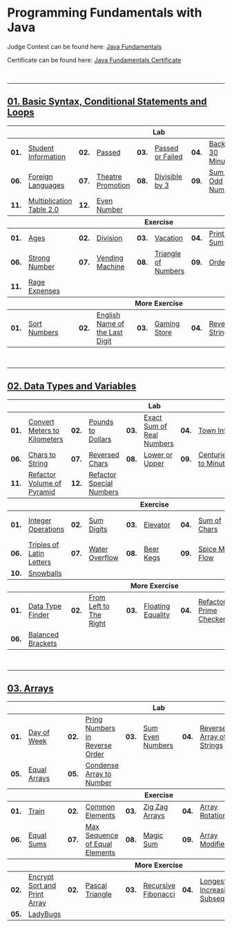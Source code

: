 # Programming Fundamentals with Java
Judge Contest can be found here: <a href="https://judge.softuni.org/Contests/#!/List/ByCategory/145/Java-Fundamentals">Java Fundamentals</a>

Certificate can be found here: <a href="">Java Fundamentals Certificate</a>

<br/>

---

## <a href="https://github.com/PePetrov96/SoftUni_Software_Engineering/tree/main/1_Programming_Fundaments/Homework/1_Basic%20Syntax%2C%20Conditional%20Statements%20and%20Loops">01. Basic Syntax, Conditional Statements and Loops</a>

<table>
  <thead>
    <tr>
      <th colspan="10" style="text-align:center;">Lab</th>
    </tr>
  </thead>
  <tbody>
    <tr>
      <td><b>01.</b></td>
      <td><a href="https://github.com/PePetrov96/SoftUni_Software_Engineering/blob/main/1_Programming_Fundaments/Homework/1_Basic%20Syntax%2C%20Conditional%20Statements%20and%20Loops/1_Lab/Task_1_Student_Information.java">Student Information</a></td>
      <td><b>02.</b></td>
      <td><a href="https://github.com/PePetrov96/SoftUni_Software_Engineering/blob/main/1_Programming_Fundaments/Homework/1_Basic%20Syntax%2C%20Conditional%20Statements%20and%20Loops/1_Lab/Task_2_Passed.java">Passed</a></td>
      <td><b>03.</b></td>
      <td><a href="https://github.com/PePetrov96/SoftUni_Software_Engineering/blob/main/1_Programming_Fundaments/Homework/1_Basic%20Syntax%2C%20Conditional%20Statements%20and%20Loops/1_Lab/Task_3_Passed_Or_Failed.java">Passed or Failed</a></td>
      <td><b>04.</b></td>
      <td><a href="https://github.com/PePetrov96/SoftUni_Software_Engineering/blob/main/1_Programming_Fundaments/Homework/1_Basic%20Syntax%2C%20Conditional%20Statements%20and%20Loops/1_Lab/Task_4_Back_In_30_Minutes.java">Back In 30 Minutes</a></td>
      <td><b>05.</b></td>
      <td><a href="https://github.com/PePetrov96/SoftUni_Software_Engineering/blob/main/1_Programming_Fundaments/Homework/1_Basic%20Syntax%2C%20Conditional%20Statements%20and%20Loops/1_Lab/Task_5_Month_Printer.java">Month Printer</a></td>
    </tr>
    <tr>
      <td><b>06.</b></td>
      <td><a href="https://github.com/PePetrov96/SoftUni_Software_Engineering/blob/main/1_Programming_Fundaments/Homework/1_Basic%20Syntax%2C%20Conditional%20Statements%20and%20Loops/1_Lab/Task_6_Foreign_Languages.java">Foreign Languages</a></td>
      <td><b>07.</b></td>
      <td><a href="https://github.com/PePetrov96/SoftUni_Software_Engineering/blob/main/1_Programming_Fundaments/Homework/1_Basic%20Syntax%2C%20Conditional%20Statements%20and%20Loops/1_Lab/Task_7_Theatre_Promotion.java">Theatre Promotion</a></td>
      <td><b>08.</b></td>
      <td><a href="https://github.com/PePetrov96/SoftUni_Software_Engineering/blob/main/1_Programming_Fundaments/Homework/1_Basic%20Syntax%2C%20Conditional%20Statements%20and%20Loops/1_Lab/Task_8_Divisible_by_3.java">Divisible by 3</a></td>
      <td><b>09.</b></td>
      <td><a href="https://github.com/PePetrov96/SoftUni_Software_Engineering/blob/main/1_Programming_Fundaments/Homework/1_Basic%20Syntax%2C%20Conditional%20Statements%20and%20Loops/1_Lab/Task_9_Sum_of_Odd_Numbers.java">Sum of Odd Numbers</a></td>
      <td><b>10.</b></td>
      <td><a href="https://github.com/PePetrov96/SoftUni_Software_Engineering/blob/main/1_Programming_Fundaments/Homework/1_Basic%20Syntax%2C%20Conditional%20Statements%20and%20Loops/1_Lab/Task_10_Multiplication_Table.java">Multiplication Table</a></td>
    </tr>
    <tr>
      <td><b>11.</b></td>
      <td><a href="https://github.com/PePetrov96/SoftUni_Software_Engineering/blob/main/1_Programming_Fundaments/Homework/1_Basic%20Syntax%2C%20Conditional%20Statements%20and%20Loops/1_Lab/Task_11_Multiplication_Table_2.java">Multiplication Table 2.0</a></td>
      <td><b>12.</b></td>
      <td><a href="https://github.com/PePetrov96/SoftUni_Software_Engineering/blob/main/1_Programming_Fundaments/Homework/1_Basic%20Syntax%2C%20Conditional%20Statements%20and%20Loops/1_Lab/Task_12_Even_Number.java">Even Number</a></td>
      <td colspan="6"></td>
    </tr>
  </tbody>
  <thead>
    <tr>
      <th colspan="10" style="text-align:center;">Exercise</th>
    </tr>
  </thead>
  <tbody>
    <tr>
      <td><b>01.</b></td>
      <td><a href="https://github.com/PePetrov96/SoftUni_Software_Engineering/blob/main/1_Programming_Fundaments/Homework/1_Basic%20Syntax%2C%20Conditional%20Statements%20and%20Loops/2_Exercise/Task_1_Ages.java">Ages</a></td>
      <td><b>02.</b></td>
      <td><a href="https://github.com/PePetrov96/SoftUni_Software_Engineering/blob/main/1_Programming_Fundaments/Homework/1_Basic%20Syntax%2C%20Conditional%20Statements%20and%20Loops/2_Exercise/Task_2_Division.java">Division</a></td>
      <td><b>03.</b></td>
      <td><a href="https://github.com/PePetrov96/SoftUni_Software_Engineering/blob/main/1_Programming_Fundaments/Homework/1_Basic%20Syntax%2C%20Conditional%20Statements%20and%20Loops/2_Exercise/Task_3_Vacation.java">Vacation</a></td>
      <td><b>04.</b></td>
      <td><a href="https://github.com/PePetrov96/SoftUni_Software_Engineering/blob/main/1_Programming_Fundaments/Homework/1_Basic%20Syntax%2C%20Conditional%20Statements%20and%20Loops/2_Exercise/Task_4_Print_and_Sum.java">Print and Sum</a></td>
      <td><b>05.</b></td>
      <td><a href="https://github.com/PePetrov96/SoftUni_Software_Engineering/blob/main/1_Programming_Fundaments/Homework/1_Basic%20Syntax%2C%20Conditional%20Statements%20and%20Loops/2_Exercise/Task_5_Login.java">Login</a></td>
    </tr>
    <tr>
      <td><b>06.</b></td>
      <td><a href="https://github.com/PePetrov96/SoftUni_Software_Engineering/blob/main/1_Programming_Fundaments/Homework/1_Basic%20Syntax%2C%20Conditional%20Statements%20and%20Loops/2_Exercise/Task_6_Strong_Number.java">Strong Number</a></td>
      <td><b>07.</b></td>
      <td><a href="https://github.com/PePetrov96/SoftUni_Software_Engineering/blob/main/1_Programming_Fundaments/Homework/1_Basic%20Syntax%2C%20Conditional%20Statements%20and%20Loops/2_Exercise/Task_7_Vending_Machine.java">Vending Machine</a></td>
      <td><b>08.</b></td>
      <td><a href="https://github.com/PePetrov96/SoftUni_Software_Engineering/blob/main/1_Programming_Fundaments/Homework/1_Basic%20Syntax%2C%20Conditional%20Statements%20and%20Loops/2_Exercise/Task_8_Triangle_of_Numbers.java">Triangle of Numbers</a></td>
      <td><b>09.</b></td>
      <td><a href="https://github.com/PePetrov96/SoftUni_Software_Engineering/blob/main/1_Programming_Fundaments/Homework/1_Basic%20Syntax%2C%20Conditional%20Statements%20and%20Loops/2_Exercise/Task_9_Orders.java">Orders</a></td>
      <td><b>10.</b></td>
      <td><a href="https://github.com/PePetrov96/SoftUni_Software_Engineering/blob/main/1_Programming_Fundaments/Homework/1_Basic%20Syntax%2C%20Conditional%20Statements%20and%20Loops/2_Exercise/Task_10_Padawan_Equipment.java">Padawan Equipment</a></td>
    </tr>
    <tr>
      <td><b>11.</b></td>
      <td><a href="https://github.com/PePetrov96/SoftUni_Software_Engineering/blob/main/1_Programming_Fundaments/Homework/1_Basic%20Syntax%2C%20Conditional%20Statements%20and%20Loops/2_Exercise/Task_11_Rage_Expenses.java">Rage Expenses</a></td>
    </tr>
  </tbody>
  <thead>
    <tr>
      <th colspan="10" style="text-align:center;">More Exercise</th>
    </tr>
  </thead>
  <tbody>
    <tr>
      <td><b>01.</b></td>
      <td><a href="https://github.com/PePetrov96/SoftUni_Software_Engineering/blob/main/1_Programming_Fundaments/Homework/1_Basic%20Syntax%2C%20Conditional%20Statements%20and%20Loops/3_More%20Exercise/Task_1_Sort_Numbers.java">Sort Numbers</a></td>
      <td><b>02.</b></td>
      <td><a href="https://github.com/PePetrov96/SoftUni_Software_Engineering/blob/main/1_Programming_Fundaments/Homework/1_Basic%20Syntax%2C%20Conditional%20Statements%20and%20Loops/3_More%20Exercise/Task_2_English_Name_of_the_Last_Digit.java">English Name of the Last Digit</a></td>
      <td><b>03.</b></td>
      <td><a href="https://github.com/PePetrov96/SoftUni_Software_Engineering/blob/main/1_Programming_Fundaments/Homework/1_Basic%20Syntax%2C%20Conditional%20Statements%20and%20Loops/3_More%20Exercise/Task_3_Gaming_Store.java">Gaming Store</a></td>
      <td><b>04.</b></td>
      <td><a href="https://github.com/PePetrov96/SoftUni_Software_Engineering/blob/main/1_Programming_Fundaments/Homework/1_Basic%20Syntax%2C%20Conditional%20Statements%20and%20Loops/3_More%20Exercise/Task_4_Reverse_String.java">Reverse String</a></td>
      <td><b>05.</b></td>
      <td><a href="https://github.com/PePetrov96/SoftUni_Software_Engineering/blob/main/1_Programming_Fundaments/Homework/1_Basic%20Syntax%2C%20Conditional%20Statements%20and%20Loops/3_More%20Exercise/Task_5_Messages.java">Messages</a></td>
    </tr>
  </tbody>
</table>
<br/>

---

## <a href="https://github.com/PePetrov96/SoftUni_Software_Engineering/tree/main/1_Programming_Fundaments/Homework/2_Data%20Types%20and%20Variables">02. Data Types and Variables</a>

<table>
  <thead>
    <tr>
      <th colspan="10" style="text-align:center;">Lab</th>
    </tr>
  </thead>
  <tbody>
    <tr>
      <td><b>01.</b></td>
      <td><a href="https://github.com/PePetrov96/SoftUni_Software_Engineering/blob/main/1_Programming_Fundaments/Homework/2_Data%20Types%20and%20Variables/1_Lab/Task_1_Convert_Meters_to_Kilometers.java">Convert Meters to Kilometers</a></td>
      <td><b>02.</b></td>
      <td><a <td><a href="https://github.com/PePetrov96/SoftUni_Software_Engineering/blob/main/1_Programming_Fundaments/Homework/2_Data%20Types%20and%20Variables/1_Lab/Task_2_Pounds_to_Dollars.java">Pounds to Dollars</a></td>
      <td><b>03.</b></td>
      <td><a <td><a href="https://github.com/PePetrov96/SoftUni_Software_Engineering/blob/main/1_Programming_Fundaments/Homework/2_Data%20Types%20and%20Variables/1_Lab/Task_3_Exact_Sum_of_Real_Numbers.java">Exact Sum of Real Numbers</a></td>
      <td><b>04.</b></td>
      <td><a <td><a href="https://github.com/PePetrov96/SoftUni_Software_Engineering/blob/main/1_Programming_Fundaments/Homework/2_Data%20Types%20and%20Variables/1_Lab/Task_4_Town_Info.java">Town Info</a></td>
      <td><b>05.</b></td>
      <td><a <td><a href="https://github.com/PePetrov96/SoftUni_Software_Engineering/blob/main/1_Programming_Fundaments/Homework/2_Data%20Types%20and%20Variables/1_Lab/Task_5_Concat_Names.java">Concat Names</a></td>
    </tr>
    <tr>
      <td><b>06.</b></td>
      <td><a <td><a href="https://github.com/PePetrov96/SoftUni_Software_Engineering/blob/main/1_Programming_Fundaments/Homework/2_Data%20Types%20and%20Variables/1_Lab/Task_6_Chars_to_String.java">Chars to String</a></td>
      <td><b>07.</b></td>
      <td><a <td><a href="https://github.com/PePetrov96/SoftUni_Software_Engineering/blob/main/1_Programming_Fundaments/Homework/2_Data%20Types%20and%20Variables/1_Lab/Task_7_Reversed_Chars.java">Reversed Chars</a></td>
      <td><b>08.</b></td>
      <td><a <td><a href="https://github.com/PePetrov96/SoftUni_Software_Engineering/blob/main/1_Programming_Fundaments/Homework/2_Data%20Types%20and%20Variables/1_Lab/Task_8_Lower_or_Upper.java">Lower or Upper</a></td>
      <td><b>09.</b></td>
      <td><a <td><a href="https://github.com/PePetrov96/SoftUni_Software_Engineering/blob/main/1_Programming_Fundaments/Homework/2_Data%20Types%20and%20Variables/1_Lab/Task_9_Centuries_to_Minutes.java">Centuries to Minutes</a></td>
      <td><b>10.</b></td>
      <td><a <td><a href="https://github.com/PePetrov96/SoftUni_Software_Engineering/blob/main/1_Programming_Fundaments/Homework/2_Data%20Types%20and%20Variables/1_Lab/Task_10_Special_Numbers.java">Special Numbers</a></td>
    </tr>
    <tr>
      <td><b>11.</b></td>
      <td><a <td><a href="https://github.com/PePetrov96/SoftUni_Software_Engineering/blob/main/1_Programming_Fundaments/Homework/2_Data%20Types%20and%20Variables/1_Lab/Task_11_Refactor_Volume_of_Pyramid.java">Refactor Volume of Pyramid</a></td>
      <td><b>12.</b></td>
      <td><a <td><a href="https://github.com/PePetrov96/SoftUni_Software_Engineering/blob/main/1_Programming_Fundaments/Homework/2_Data%20Types%20and%20Variables/1_Lab/Task_12_Refactor_Special_Numbers.java">Refactor Special Numbers</a></td>
      <td colspan="6"></td>
    </tr>
  </tbody>
  <thead>
    <tr>
      <th colspan="10" style="text-align:center;">Exercise</th>
    </tr>
  </thead>
  <tbody>
    <tr>
      <td><b>01.</b></td>
      <td><a <td><a       <td><a href="https://github.com/PePetrov96/SoftUni_Software_Engineering/blob/main/1_Programming_Fundaments/Homework/2_Data%20Types%20and%20Variables/2_Exercise/Task_1_Integer_Operations.java">Integer Operations</a></td>
      <td><b>02.</b></td>
      <td><a <td><a       <td><a href="https://github.com/PePetrov96/SoftUni_Software_Engineering/blob/main/1_Programming_Fundaments/Homework/2_Data%20Types%20and%20Variables/2_Exercise/Task_2_Sum_Digits.java">Sum Digits</a></td>
      <td><b>03.</b></td>
      <td><a <td><a       <td><a href="https://github.com/PePetrov96/SoftUni_Software_Engineering/blob/main/1_Programming_Fundaments/Homework/2_Data%20Types%20and%20Variables/2_Exercise/Task_3_Elevator.java">Elevator</a></td>
      <td><b>04.</b></td>
      <td><a <td><a       <td><a href="https://github.com/PePetrov96/SoftUni_Software_Engineering/blob/main/1_Programming_Fundaments/Homework/2_Data%20Types%20and%20Variables/2_Exercise/Task_4_Sum_of_Chars.java">Sum of Chars</a></td>
      <td><b>05.</b></td>
      <td><a <td><a       <td><a href="https://github.com/PePetrov96/SoftUni_Software_Engineering/blob/main/1_Programming_Fundaments/Homework/2_Data%20Types%20and%20Variables/2_Exercise/Task_5_Print_Part_Of_ASCII_Table.java">Print Part Of ASCII Table</a></td>
    </tr>
    <tr>
      <td><b>06.</b></td>
      <td><a <td><a       <td><a href="https://github.com/PePetrov96/SoftUni_Software_Engineering/blob/main/1_Programming_Fundaments/Homework/2_Data%20Types%20and%20Variables/2_Exercise/Task_6_Triples_of_Latin_Letters.java">Triples of Latin Letters</a></td>
      <td><b>07.</b></td>
      <td><a <td><a       <td><a href="https://github.com/PePetrov96/SoftUni_Software_Engineering/blob/main/1_Programming_Fundaments/Homework/2_Data%20Types%20and%20Variables/2_Exercise/Task_7_Water_Overflow.java">Water Overflow</a></td>
      <td><b>08.</b></td>
      <td><a <td><a       <td><a href="https://github.com/PePetrov96/SoftUni_Software_Engineering/blob/main/1_Programming_Fundaments/Homework/2_Data%20Types%20and%20Variables/2_Exercise/Task_8_Beer_Kegs.java">Beer Kegs</a></td>
      <td><b>09.</b></td>
      <td><a <td><a       <td><a href="https://github.com/PePetrov96/SoftUni_Software_Engineering/blob/main/1_Programming_Fundaments/Homework/2_Data%20Types%20and%20Variables/2_Exercise/Task_9_Spice_Must_Flow.java">Spice Must Flow</a></td>
      <td><b>10.</b></td>
      <td><a <td><a       <td><a href="https://github.com/PePetrov96/SoftUni_Software_Engineering/blob/main/1_Programming_Fundaments/Homework/2_Data%20Types%20and%20Variables/2_Exercise/Task_10_Poke_Mon.java">Poke Mon</a></td>
    </tr>
    <tr>
      <td><b>10.</b></td>
      <td><a <td><a       <td><a href="https://github.com/PePetrov96/SoftUni_Software_Engineering/blob/main/1_Programming_Fundaments/Homework/2_Data%20Types%20and%20Variables/2_Exercise/Task_11_Snowballs.java">Snowballs</a></td>
      <td colspan="6"></td>
    </tr>
  </tbody>
    <thead>
    <tr>
      <th colspan="10" style="text-align:center;">More Exercise</th>
    </tr>
  </thead>
  <tbody>
    <tr>
      <td><b>01.</b></td>
      <td><a <td><a       <td><a href="https://github.com/PePetrov96/SoftUni_Software_Engineering/blob/main/1_Programming_Fundaments/Homework/2_Data%20Types%20and%20Variables/3_More%20Exercise/Task_1_Data_Type_Finder.java">Data Type Finder</a></td>
      <td><b>02.</b></td>
      <td><a <td><a       <td><a href="https://github.com/PePetrov96/SoftUni_Software_Engineering/blob/main/1_Programming_Fundaments/Homework/2_Data%20Types%20and%20Variables/3_More%20Exercise/Task_2_From_Left_to_the_Right.java">From Left to The Right</a></td>
      <td><b>03.</b></td>
      <td><a <td><a       <td><a href="https://github.com/PePetrov96/SoftUni_Software_Engineering/blob/main/1_Programming_Fundaments/Homework/2_Data%20Types%20and%20Variables/3_More%20Exercise/Task_3_Floating_Equality.java">Floating Equality</a></td>
      <td><b>04.</b></td>
      <td><a <td><a       <td><a href="https://github.com/PePetrov96/SoftUni_Software_Engineering/blob/main/1_Programming_Fundaments/Homework/2_Data%20Types%20and%20Variables/3_More%20Exercise/Task_4_Refactoring_Prime_Checker.java">Refactoring: Prime Checker</a></td>
      <td><b>05.</b></td>
      <td><a <td><a       <td><a href="https://github.com/PePetrov96/SoftUni_Software_Engineering/blob/main/1_Programming_Fundaments/Homework/2_Data%20Types%20and%20Variables/3_More%20Exercise/Task_5_Decrypting_Messages.java">Decrypting Message</a></td>
    </tr>
    <tr>
      <td><b>06.</b></td>
      <td><a <td><a       <td><a href="https://github.com/PePetrov96/SoftUni_Software_Engineering/blob/main/1_Programming_Fundaments/Homework/2_Data%20Types%20and%20Variables/3_More%20Exercise/Task_6_Balanced_Brackets.java">Balanced Brackets</a></td>
      <td colspan="6"></td>
    </tr>
  </tbody>
</table>
<br/>

---

## <a href="XXX">03. Arrays</a>

<table>
  <thead>
    <tr>
      <th colspan="10" style="text-align:center;">Lab</th>
    </tr>
  </thead>
  <tbody>
    <tr>
      <td><b>01.</b></td>
      <td><a <td><a       <td><a href="https://github.com/PePetrov96/SoftUni_Software_Engineering/blob/main/1_Programming_Fundaments/Homework/3_Arrays/1_Lab/Task_1_Day_of_Week.java">Day of Week</a></td>
      <td><b>02.</b></td>
      <td><a <td><a       <td><a href="https://github.com/PePetrov96/SoftUni_Software_Engineering/blob/main/1_Programming_Fundaments/Homework/3_Arrays/1_Lab/Task_2_Print_Numbers_in_Reverse_Order.java">Pring Numbers in Reverse Order</a></td>
      <td><b>03.</b></td>
      <td><a <td><a       <td><a href="https://github.com/PePetrov96/SoftUni_Software_Engineering/blob/main/1_Programming_Fundaments/Homework/3_Arrays/1_Lab/Task_3_Sum_Even_Numbers.java">Sum Even Numbers</a></td>
      <td><b>04.</b></td>
      <td><a <td><a       <td><a href="https://github.com/PePetrov96/SoftUni_Software_Engineering/blob/main/1_Programming_Fundaments/Homework/3_Arrays/1_Lab/Task_4_Reverse_Array_of_Strings.java">Reverse Array of Strings</a></td>
      <td><b>05.</b></td>
      <td><a <td><a       <td><a href="https://github.com/PePetrov96/SoftUni_Software_Engineering/blob/main/1_Programming_Fundaments/Homework/3_Arrays/1_Lab/Task_5_Even_and_Odd_Subtraction.java">Even and Odd Subtraction</a></td>
    </tr>
    <tr>
      <td><b>05.</b></td>
      <td><a <td><a       <td><a href="https://github.com/PePetrov96/SoftUni_Software_Engineering/blob/main/1_Programming_Fundaments/Homework/3_Arrays/1_Lab/Task_6_Equal_Arrays.java">Equal Arrays</a></td>
	  <td><b>05.</b></td>
      <td><a <td><a       <td><a href="https://github.com/PePetrov96/SoftUni_Software_Engineering/blob/main/1_Programming_Fundaments/Homework/3_Arrays/1_Lab/Task_7_Condense_Array_to_Number.java">Condense Array to Number</a></td>
    </tr>
  </tbody>
  <thead>
    <tr>
      <th colspan="10" style="text-align:center;">Exercise</th>
    </tr>
  </thead>
  <tbody>
    <tr>
      <td><b>01.</b></td>
      <td><a <td><a       <td><a href="https://github.com/PePetrov96/SoftUni_Software_Engineering/blob/main/1_Programming_Fundaments/Homework/3_Arrays/2_Exercise/Task_1_Train.java">Train</a></td>
      <td><b>02.</b></td>
      <td><a <td><a       <td><a href="https://github.com/PePetrov96/SoftUni_Software_Engineering/blob/main/1_Programming_Fundaments/Homework/3_Arrays/2_Exercise/Task_2_Common_Elements.java">Common Elements</a></td>
      <td><b>03.</b></td>
      <td><a <td><a       <td><a href="https://github.com/PePetrov96/SoftUni_Software_Engineering/blob/main/1_Programming_Fundaments/Homework/3_Arrays/2_Exercise/Task_3_Zig_Zag_Arrays.java">Zig Zag Arrays</a></td>
      <td><b>04.</b></td>
      <td><a <td><a       <td><a href="https://github.com/PePetrov96/SoftUni_Software_Engineering/blob/main/1_Programming_Fundaments/Homework/3_Arrays/2_Exercise/Task_4_Array_Rotation.java">Array Rotation</a></td>
      <td><b>05.</b></td>
      <td><a <td><a       <td><a href="https://github.com/PePetrov96/SoftUni_Software_Engineering/blob/main/1_Programming_Fundaments/Homework/3_Arrays/2_Exercise/Task_5_Top_Integers.java">Top Integers</a></td>
    </tr>
    <tr>
      <td><b>06.</b></td>
      <td><a <td><a       <td><a href="https://github.com/PePetrov96/SoftUni_Software_Engineering/blob/main/1_Programming_Fundaments/Homework/3_Arrays/2_Exercise/Task_6_Equal_Sums.java">Equal Sums</a></td>
      <td><b>07.</b></td>
      <td><a <td><a       <td><a href="https://github.com/PePetrov96/SoftUni_Software_Engineering/blob/main/1_Programming_Fundaments/Homework/3_Arrays/2_Exercise/Task_7_Max_Sequence_of_Equal_Elements.java">Max Sequence of Equal Elements</a></td>
      <td><b>08.</b></td>
      <td><a <td><a       <td><a href="https://github.com/PePetrov96/SoftUni_Software_Engineering/blob/main/1_Programming_Fundaments/Homework/3_Arrays/2_Exercise/Task_8_Magic_Sum.java">Magic Sum</a></td>
      <td><b>09.</b></td>
      <td><a <td><a       <td><a href="https://github.com/PePetrov96/SoftUni_Software_Engineering/blob/main/1_Programming_Fundaments/Homework/3_Arrays/2_Exercise/Task_9_Array_Modifier.java">Array Modifier</a></td>
      <td><b>10.</b></td>
      <td><a <td><a       <td><a href="https://github.com/PePetrov96/SoftUni_Software_Engineering/blob/main/1_Programming_Fundaments/Homework/3_Arrays/2_Exercise/Task_10_Treasure_Hunt.java">Treasure Hunt</a></td>
    </tr>
  </tbody>
    <thead>
    <tr>
      <th colspan="10" style="text-align:center;">More Exercise</th>
    </tr>
  </thead>
  <tbody>
    <tr>
      <td><b>02.</b></td>
      <td><a <td><a       <td><a href="https://github.com/PePetrov96/SoftUni_Software_Engineering/blob/main/1_Programming_Fundaments/Homework/3_Arrays/3_More%20Exercise/Task_1_Encrypt_Sort_and_Print_Array.java">Encrypt Sort and Print Array</a></td>
      <td><b>02.</b></td>
      <td><a <td><a       <td><a href="https://github.com/PePetrov96/SoftUni_Software_Engineering/blob/main/1_Programming_Fundaments/Homework/3_Arrays/3_More%20Exercise/Task_2_Pascal_Triangle.java">Pascal Triangle</a></td>
      <td><b>03.</b></td>
      <td><a <td><a       <td><a href="https://github.com/PePetrov96/SoftUni_Software_Engineering/blob/main/1_Programming_Fundaments/Homework/3_Arrays/3_More%20Exercise/Task_3_Recursive_Fibonacci.java">Recursive Fibonacci</a></td>
      <td><b>04.</b></td>
      <td><a <td><a       <td><a href="https://github.com/PePetrov96/SoftUni_Software_Engineering/blob/main/1_Programming_Fundaments/Homework/3_Arrays/3_More%20Exercise/Task_4_Longest_Increasing_Subsequence.java">Longest Increasing Subsequence</a></td>
      <td><b>05.</b></td>
      <td><a <td><a       <td><a href="https://github.com/PePetrov96/SoftUni_Software_Engineering/blob/main/1_Programming_Fundaments/Homework/3_Arrays/3_More%20Exercise/Task_5_Kamino_Factory.java">Kamino Factory</a></td>
    </tr>
    <tr>
      <td><b>05.</b></td>
      <td><a <td><a       <td><a href="https://github.com/PePetrov96/SoftUni_Software_Engineering/blob/main/1_Programming_Fundaments/Homework/3_Arrays/3_More%20Exercise/Task_6_LadyBugs.java">LadyBugs</a></td>
    </tr>
  </tbody>
</table>
<br/>